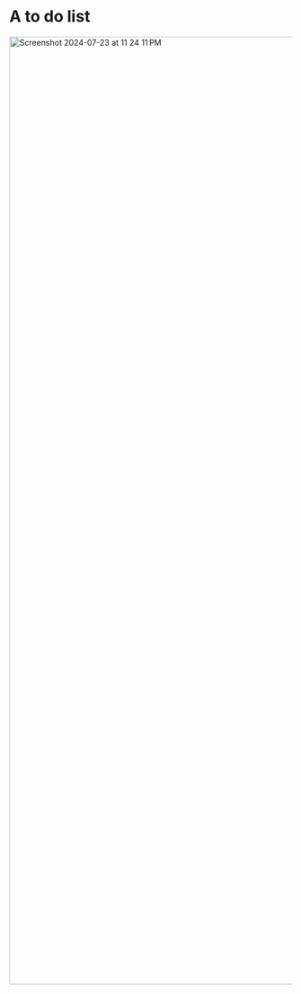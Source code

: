 <h1> A to do list </h1>  
<img width="1689" alt="Screenshot 2024-07-23 at 11 24 11 PM" src="https://github.com/user-attachments/assets/87e2e9c6-1dab-4727-9230-958ee8ac0ed3">
